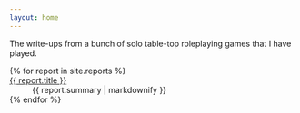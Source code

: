 ```yaml
---
layout: home
---
```


The write-ups from a bunch of solo table-top roleplaying games that I have played.

<dl>
{% for report in site.reports %}
  <dt>
    <a href="{{ report.url }}">{{ report.title }}</a>
  </dt>
  <dd>{{ report.summary | markdownify }}</dd>
{% endfor %}
</dl>
